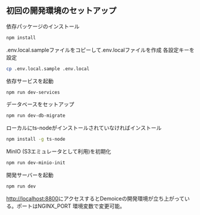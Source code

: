 ## 初回の開発環境のセットアップ

依存パッケージのインストール
```bash
npm install
```

.env.local.sampleファイルをコピーして.env.localファイルを作成
各設定キーを設定
```bash
cp .env.local.sample .env.local
```

依存サービスを起動
```bash
npm run dev-services
```

データベースをセットアップ
```bash
npm run dev-db-migrate
```

ローカルにts-nodeがインストールされていなければインストール
```bash
npm install -g ts-node
```
MinIO (S3エミュレータとして利用)を初期化
```bash
npm run dev-minio-init
```

開発サーバーを起動
```bash
npm run dev
```

[http://localhost:8800](http://localhost:8800)にアクセスするとDemoiceの開発環境が立ち上がっている。ポートはNGINX_PORT
環境変数で変更可能。